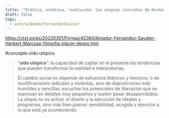 ```yaml
---
title: '"Erótica, estética, revolución: las utopías concretas de Herbert Marcuse" de Amador Fernández-Savater'
draft: false
tags:
  - autora/AmadorFernandezSavater
---
```

https://ctxt.es/es/20230301/Firmas/42360/Amador-Fernandez-Savater-Herbert-Marcuse-filosofia-placer-deseo.htm

#concepto oído utópico

> “**oído utópico**”: la capacidad de captar en el presente las tendencias que pueden transformar la realidad e interpretarlas. 
> 
> El cambio social no depende de esfuerzos titánicos y heroicos, o de modificaciones radicales y violentas, sino de disposiciones más humildes y sencillas: escuchar los potenciales de liberación que se expresan en detalles muy pequeños y suelen pasar desapercibidos. La utopía no es _activa_, el diseño y la ejecución de ideales y programas, sino más bien _pasiva_: sensibilidad, acogida y atención a lo que está ya aconteciendo.